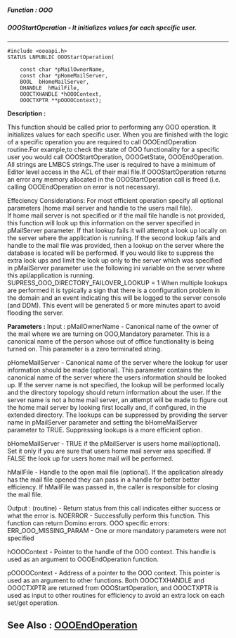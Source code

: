 ##### Function : OOO
##### OOOStartOperation - It initializes values for each specific user.
---
```
#include <oooapi.h>
STATUS LNPUBLIC OOOStartOperation(

	const char *pMailOwnerName,
	const char *pHomeMailServer,
	BOOL  bHomeMailServer,
	DHANDLE  hMailFile,
	OOOCTXHANDLE *hOOOContext,
	OOOCTXPTR **pOOOOContext);
```
**Description :**

This function should be called prior to performing any OOO operation. It 
initializes values for each specific user.  When you are finished with the 
logic of a specific operation you are required to call OOOEndOperation 
routine.For example,to check the state of OOO functionality for a specific user 
you would call OOOStartOperation, OOOGetState, OOOEndOperation. All strings are 
LMBCS strings.The user is required to have a minimum of Editor level access in 
the ACL of their mail file.If OOOStartOperation returns an error any memory 
allocated in the OOOStartOperation call is freed (i.e. calling OOOEndOperation 
on error is not necessary). 

Effeciency Considerations:
For most efficient operation specify all optional parameters (home mail server 
and handle to the users mail file).  
If home mail server is not specified or if the mail file handle is not 
provided, this function will look up this information on the server specified 
in pMailServer parameter.  If that lookup fails it will attempt a look up 
locally on the server where the application is running.  If the second lookup 
fails and handle to the mail file was provided, then a lookup on the server 
where the database is located will be performed. If you would like to suppress 
the extra look ups and limit the look up only to the server which was specified 
in pMailServer parameter use the following ini variable on the server where 
this api/application is running.
SUPRESS_OOO_DIRECTORY_FAILOVER_LOOKUP = 1
When multiple lookups are performed it is typically a sign that there is a 
configuration problem in the domain and an event indicating this will be logged 
to the server console (and DDM).  This event will be generated 5 or more 
minutes apart to avoid flooding the server.

**Parameters :**
Input :
pMailOwnerName  -  Canonical name of the owner of the mail where we are turning on OOO,Mandatory parameter. 
This is a canonical name of the person whose out of office functionality is being turned on. This parameter is a zero terminated string.

pHomeMailServer  -  Canonical name of the server where the lookup for user information should be made (optional).
This parameter contains the canonical name of the server where the users information should be looked up.  If the server name is not specified, the lookup will be performed locally and the directory topology should return information about the user.  If the server name is not a home mail server, an attempt will be made to figure out the home mail server by looking first locally and, if configured, in the extended directory. The lookups can be suppressed by providing the server name in pMailServer parameter and setting the bHomeMailServer parameter to TRUE.  Suppressing lookups is a more efficient option.

bHomeMailServer  -  TRUE if the pMailServer is users home mail(optional). Set it only if you are sure that users home mail server was specified.  If FALSE the look up for users home mail will be performed.

hMailFile  -  Handle to the open mail file (optional).
If the application already has the mail file opened they can pass in a handle for better better efficiency.  If hMailFile was passed in, the caller is responsible for closing the mail file.

Output :
(routine)  -  Return status from this call indicates either success or what the error is. 
NOERROR 			- Successfully perform this function.
This function can return Domino errors.
OOO specific errors:
ERR_OOO_MISSING_PARAM	-  One or more mandatory parameters were not specified


hOOOContext  -  Pointer to the handle of the OOO context.  This handle is used as an argument to OOOEndOperation function.

pOOOOContext  -  Address of a pointer to the OOO context.  This pointer is used as an argument to other functions.  Both OOOCTXHANDLE and OOOCTXPTR are returned from OOOStartOperation, and OOOCTXPTR is used as input to other routines for efficiency to avoid an extra lock on each set/get operation.


**See Also :**
[OOOEndOperation](/reference/Func/OOOEndOperation)
---
